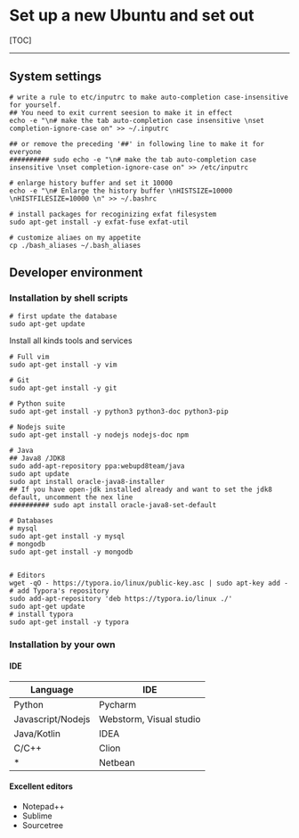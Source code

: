 # Set up a new Ubuntu and set out
[TOC]

-----------------------------

## System settings

```shell
# write a rule to etc/inputrc to make auto-completion case-insensitive for yourself. 
## You need to exit current seesion to make it in effect
echo -e "\n# make the tab auto-completion case insensitive \nset completion-ignore-case on" >> ~/.inputrc

## or remove the preceding '##' in following line to make it for everyone
########## sudo echo -e "\n# make the tab auto-completion case insensitive \nset completion-ignore-case on" >> /etc/inputrc

# enlarge history buffer and set it 10000
echo -e "\n# Enlarge the history buffer \nHISTSIZE=10000 \nHISTFILESIZE=10000 \n" >> ~/.bashrc

# install packages for recoginizing exfat filesystem
sudo apt-get install -y exfat-fuse exfat-util

# customize aliaes on my appetite
cp ./bash_aliases ~/.bash_aliases
```


## Developer environment

### Installation by shell scripts

```shell
# first update the database 
sudo apt-get update
```
Install all kinds tools and services

```shell
# Full vim
sudo apt-get install -y vim

# Git
sudo apt-get install -y git

# Python suite
sudo apt-get install -y python3 python3-doc python3-pip

# Nodejs suite
sudo apt-get install -y nodejs nodejs-doc npm

# Java
## Java8 /JDK8
sudo add-apt-repository ppa:webupd8team/java
sudo apt update
sudo apt install oracle-java8-installer
## If you have open-jdk installed already and want to set the jdk8 default, uncomment the nex line
########## sudo apt install oracle-java8-set-default

# Databases
# mysql
sudo apt-get install -y mysql
# mongodb
sudo apt-get install -y mongodb


# Editors
wget -qO - https://typora.io/linux/public-key.asc | sudo apt-key add -
# add Typora's repository
sudo add-apt-repository 'deb https://typora.io/linux ./'
sudo apt-get update
# install typora
sudo apt-get install -y typora

```

### Installation by your own

#### IDE

| Language          | IDE                     |
| ----------------- | ----------------------- |
| Python            | Pycharm                 |
| Javascript/Nodejs | Webstorm, Visual studio |
| Java/Kotlin       | IDEA                    |
| C/C++             | Clion                   |
| *                 | Netbean                 |

#### Excellent editors
* Notepad++
* Sublime
* Sourcetree




